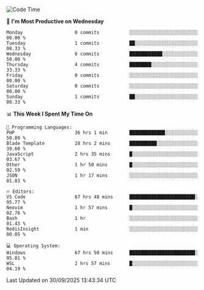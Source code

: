 <!--START_SECTION:waka-->
![Code Time](http://img.shields.io/badge/Code%20Time-6%2C009%20hrs%2023%20mins-blue)

📅 **I'm Most Productive on Wednesday** 

```text
Monday                   0 commits           ░░░░░░░░░░░░░░░░░░░░░░░░░   00.00 % 
Tuesday                  1 commits           ██░░░░░░░░░░░░░░░░░░░░░░░   08.33 % 
Wednesday                6 commits           ████████████░░░░░░░░░░░░░   50.00 % 
Thursday                 4 commits           ████████░░░░░░░░░░░░░░░░░   33.33 % 
Friday                   0 commits           ░░░░░░░░░░░░░░░░░░░░░░░░░   00.00 % 
Saturday                 0 commits           ░░░░░░░░░░░░░░░░░░░░░░░░░   00.00 % 
Sunday                   1 commits           ██░░░░░░░░░░░░░░░░░░░░░░░   08.33 % 
```


📊 **This Week I Spent My Time On** 

```text
💬 Programming Languages: 
PHP                      36 hrs 1 min        █████████████░░░░░░░░░░░░   50.89 % 
Blade Template           28 hrs 2 mins       ██████████░░░░░░░░░░░░░░░   39.60 % 
JavaScript               2 hrs 35 mins       █░░░░░░░░░░░░░░░░░░░░░░░░   03.67 % 
Other                    1 hr 50 mins        █░░░░░░░░░░░░░░░░░░░░░░░░   02.59 % 
JSON                     1 hr 17 mins        ░░░░░░░░░░░░░░░░░░░░░░░░░   01.83 % 

🔥 Editors: 
VS Code                  67 hrs 48 mins      ████████████████████████░   95.77 % 
Neovim                   1 hr 57 mins        █░░░░░░░░░░░░░░░░░░░░░░░░   02.76 % 
Bash                     1 hr                ░░░░░░░░░░░░░░░░░░░░░░░░░   01.43 % 
RedisInsight             1 min               ░░░░░░░░░░░░░░░░░░░░░░░░░   00.05 % 

💻 Operating System: 
Windows                  67 hrs 50 mins      ████████████████████████░   95.81 % 
WSL                      2 hrs 57 mins       █░░░░░░░░░░░░░░░░░░░░░░░░   04.19 % 
```


 Last Updated on 30/09/2025 13:43:34 UTC
<!--END_SECTION:waka-->
